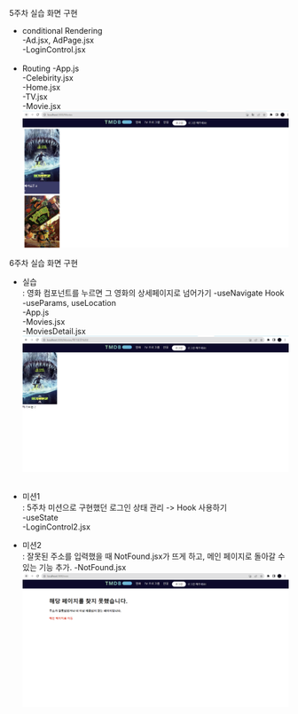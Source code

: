 5주차 실습 화면 구현

- conditional Rendering </br>
  -Ad.jsx, AdPage.jsx </br>
  -LoginControl.jsx </br></br>
- Routing
  -App.js </br>
  -Celebirity.jsx</br>
  -Home.jsx</br>
  -TV.jsx</br>
  -Movie.jsx</br>
  ![구현 화면 이미지](./5week.png)

6주차 실습 화면 구현 </br>

- 실습</br>
  : 영화 컴포넌트를 누르면 그 영화의 상세페이지로 넘어가기
  -useNavigate Hook </br>
  -useParams, useLocation <br>
  -App.js </br>
  -Movies.jsx </br>
  -MoviesDetail.jsx </br>
  ![구현 화면 이미지](./6weekPractice.png)</br></br>

- 미션1 </br>
  : 5주차 미션으로 구현했던 로그인 상태 관리 -> Hook 사용하기 </br>
  -useState </br>
  -LoginControl2.jsx</br>

- 미션2 </br>
  : 잘못된 주소를 입력했을 때 NotFound.jsx가 뜨게 하고, 메인 페이지로 돌아갈 수 있는 기능 추가.
  -NotFound.jsx</br>
  ![구현 화면 이미지](./6weekMission2.png)
